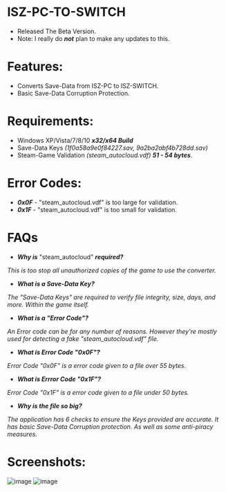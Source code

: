 # ISZ-PC-TO-SWITCH
- Released The Beta Version.
- Note: I really do ***not*** plan to make any updates to this.

# Features:
- Converts Save-Data from ISZ-PC to ISZ-SWITCH.
- Basic Save-Data Corruption Protection.

# Requirements:
- Windows XP/Vista/7/8/10 ***x32/x64 Build***
- Save-Data Keys *(1f0a58a9e0f84227.sav, 9a2ba2abf4b728dd.sav)*
- Steam-Game Validation *(steam_autocloud.vdf)* ***51 - 54 bytes***.

# Error Codes:
- ***0x0F*** - "steam_autocloud.vdf" is too large for validation.
- ***0x1F*** - "steam_autocloud.vdf" is too small for validation.

# FAQs
- ***Why is*** "steam_autocloud" ***required?***

*This is too stop all unauthorized copies of the game to use the converter.*

- ***What is a Save-Data Key?***

*The "Save-Data Keys" are required to verify file integrity, size, days, and more. Within the game itself.*

- ***What is a "Error Code"?***

*An Error code can be for any number of reasons. However they're mostly used for detecting a fake "steam_autocloud.vdf" file.*

- ***What is Error Code "0x0F"?***

*Error Code "0x0F" is a error code given to a file over 55 bytes.*

- ***What is Errror Code "0x1F"?***

*Error Code "0x1F" is a error code given to a file under 50 bytes.*

- ***Why is the file so big?***

*The application has 6 checks to ensure the Keys provided are accurate. It has basic Save-Data Corruption protection. As well as some anti-piracy measures.*


# Screenshots:
![image](https://user-images.githubusercontent.com/78656905/183311418-d5eb2981-9073-4094-b399-a75e97cf4a79.png)
![image](https://user-images.githubusercontent.com/78656905/183311455-9e195b41-70f0-4d36-b45d-0a21d8ea7137.png)
